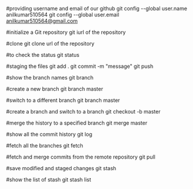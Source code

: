 #providing username and email of our github 
git config --global user.name anilkumar510564
git config --global user.email anilkumar510564@gmail.com

#initialize a Git repository
git iurl of the repository

#clone
git clone url of the repository

#to check the status 
git status

#staging the files
git add .
git commit -m "message"
git push

#show the branch names
git branch

#create a new branch
git branch master

#switch to a different branch
git branch master

#create a branch and switch to  a branch
git checkout -b master

#merge the history to a specified branch
git merge master

#show all the commit history
git log

#fetch all the branches
git fetch

#fetch and merge commits from the remote repository
git pull

#save modified and staged changes
git stash

#show the list of stash
git stash list

